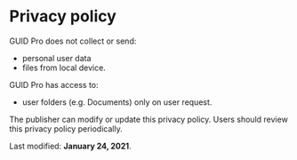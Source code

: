 # Privacy policy

GUID Pro does not collect or send: 
- personal user data
- files from local device.

GUID Pro has access to:
- user folders (e.g. Documents) only on user request.

The publisher can modify or update this privacy policy. Users should review this privacy policy periodically.

Last modified: **January 24, 2021**.